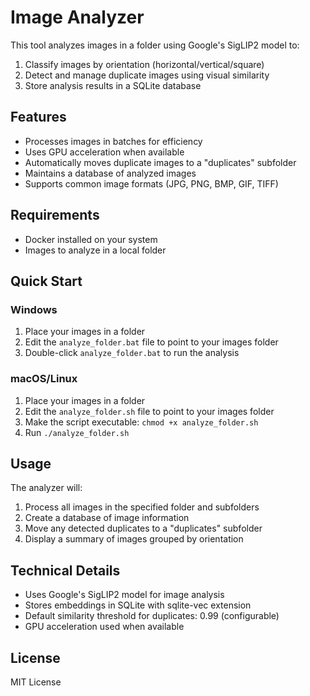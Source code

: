# Image Analyzer

This tool analyzes images in a folder using Google's SigLIP2 model to:

1. Classify images by orientation (horizontal/vertical/square)
2. Detect and manage duplicate images using visual similarity
3. Store analysis results in a SQLite database

## Features

- Processes images in batches for efficiency
- Uses GPU acceleration when available
- Automatically moves duplicate images to a "duplicates" subfolder
- Maintains a database of analyzed images
- Supports common image formats (JPG, PNG, BMP, GIF, TIFF)

## Requirements

- Docker installed on your system
- Images to analyze in a local folder

## Quick Start

### Windows

1. Place your images in a folder
2. Edit the `analyze_folder.bat` file to point to your images folder
3. Double-click `analyze_folder.bat` to run the analysis

### macOS/Linux

1. Place your images in a folder
2. Edit the `analyze_folder.sh` file to point to your images folder
3. Make the script executable: `chmod +x analyze_folder.sh`
4. Run `./analyze_folder.sh`

## Usage

The analyzer will:

1. Process all images in the specified folder and subfolders
2. Create a database of image information
3. Move any detected duplicates to a "duplicates" subfolder
4. Display a summary of images grouped by orientation

## Technical Details

- Uses Google's SigLIP2 model for image analysis
- Stores embeddings in SQLite with sqlite-vec extension
- Default similarity threshold for duplicates: 0.99 (configurable)
- GPU acceleration used when available

## License

MIT License
